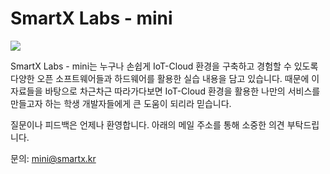 # SmartX Labs - mini
![](https://raw.githubusercontent.com/SmartX-Labs/Mini/master/images/3.TowerLab/unnamed.png)

SmartX Labs - mini는 누구나 손쉽게 IoT-Cloud 환경을 구축하고 경험할 수 있도록 다양한 오픈 소프트웨어들과 하드웨어를 활용한 실습 내용을 담고 있습니다. 때문에 이 자료들을 바탕으로 차근차근 따라가다보면 IoT-Cloud 환경을 활용한 나만의 서비스를 만들고자 하는 학생 개발자들에게 큰 도움이 되리라 믿습니다.

질문이나 피드백은 언제나 환영합니다. 아래의 메일 주소를 통해 소중한 의견 부탁드립니다.

문의: mini@smartx.kr
